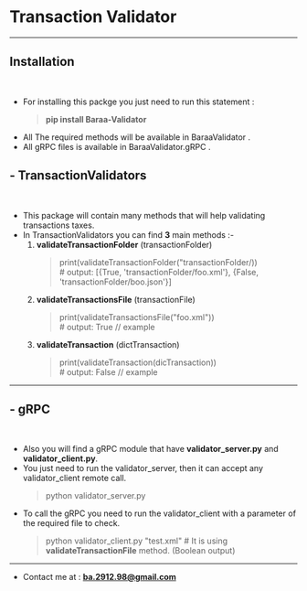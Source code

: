 # Transaction Validator
<hr> 

## Installation  
<br />

- For installing this packge you just need to run this statement : 
    > **pip install Baraa-Validator**
- All The required methods will be available in BaraaValidator .
- All gRPC files is available in BaraaValidator.gRPC . 

## - TransactionValidators
<br />

- This package will contain many methods that will help validating transactions taxes.<br />
- In TransactionValidators you can find **3** main methods :- <br />
    1. **validateTransactionFolder** (transactionFolder)<br />
        > print(validateTransactionFolder("transactionFolder/))<br />
        \# output:  [{True, 'transactionFolder/foo.xml'}, {False, 'transactionFolder/boo.json'}]
    2. **validateTransactionsFile** (transactionFile)<br />
        > print(validateTransactionsFile("foo.xml"))<br />
        \# output:  True  // example
    3. **validateTransaction** (dictTransaction)<br />
        > print(validateTransaction(dicTransaction))<br />
        \# output:  False // example

<hr>

##  - gRPC
<br />

- Also you will find a gRPC module that have **validator_server.py** and **validator_client.py**. <br />
- You just need to run the validator_server, then it can accept any validator_client remote call.<br />
    > python validator_server.py
- To call the gRPC you need to run the validator_client with a parameter of the required file to check.<br />
    > python validator_client.py "test.xml"
    \# It is using **validateTransactionFile** method. (Boolean output)
<hr>

- Contact me at : **ba.2912.98@gmail.com**
